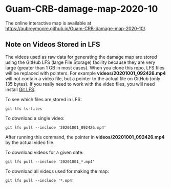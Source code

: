 # Guam-CRB-damage-map-2020-10

The online interactive map is available at https://aubreymoore.github.io/Guam-CRB-damage-map-2020-10/.

## Note on Videos Stored in LFS

The videos used as raw data for generating the damage map are stored using the GitHub LFS (large File Storage) facility because they are very large (greater than 1 GB in most cases). When you clone this repo, LFS files will be replaced with pointers. For example **videos/20201001_092426.mp4** will not contain a video file, but a pointer to the actual file on GitHub (only 135 bytes). If you really need to work with the video files, you will need install [Git LFS](https://git-lfs.github.com/).

To see which files are stored in LFS:

    git lfs ls-files
    
To download a single video:

    git lfs pull --include '20201001_092426.mp4'
    
After running this command, the pointer in **videos/20201001_092426.mp4** by the actual video file.

To download videos for a given date:

    git lfs pull --include '20201001_*.mp4'

To download all videos used for making the map:

    git lfs pull --include '*.mp4'

